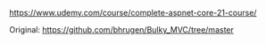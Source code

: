 https://www.udemy.com/course/complete-aspnet-core-21-course/

Original: https://github.com/bhrugen/Bulky_MVC/tree/master
